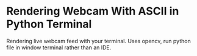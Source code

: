 # Rendering Webcam With ASCII in Python Terminal
Rendering live webcam feed with your terminal. Uses opencv, run python file in window terminal rather than an IDE.
